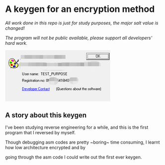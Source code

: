 # A keygen for an encryption method

*All work done in this repo is just for study purposes, the major salt value is changed!*

*The program will not be public available, please support all developers' hard work.*

![screenshot](./screenshot.png)

## A story about this keygen

I've been studying reverse engineering for a while, and this is the first program that I reversed by myself. 

Though debugging asm codes are pretty ~boring~ time consuming, I learnt how low architecture encrypted and by

 going through the asm code I could write out the first ever keygen.
